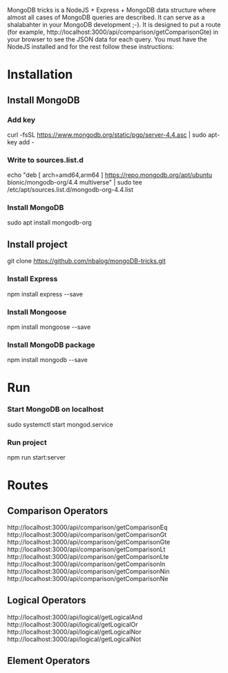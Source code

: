 MongoDB tricks is a NodeJS + Express + MongoDB data structure where almost all cases of MongoDB queries are described. It can serve as a shalabahter in your MongoDB development ;-). It is designed to put a route (for example, http://localhost:3000/api/comparison/getComparisonGte) in your browser to see the JSON data for each query. You must have the NodeJS installed and for the rest follow these instructions:      

# Installation
## Install MongoDB 
### Add key
curl -fsSL https://www.mongodb.org/static/pgp/server-4.4.asc | sudo apt-key add -  
### Write to sources.list.d
echo "deb [ arch=amd64,arm64 ] https://repo.mongodb.org/apt/ubuntu bionic/mongodb-org/4.4 multiverse" | sudo tee /etc/apt/sources.list.d/mongodb-org-4.4.list  
### Install MongoDB
sudo apt install mongodb-org 
## Install project
git clone https://github.com/nbalog/mongoDB-tricks.git
### Install Express
npm install express --save
### Install Mongoose  
npm install mongoose --save
### Install MongoDB package   
npm install mongodb --save

# Run
### Start MongoDB on localhost
sudo systemctl start mongod.service
### Run project  
npm run start:server  

# Routes
## Comparison Operators
http://localhost:3000/api/comparison/getComparisonEq  
http://localhost:3000/api/comparison/getComparisonGt  
http://localhost:3000/api/comparison/getComparisonGte  
http://localhost:3000/api/comparison/getComparisonLt  
http://localhost:3000/api/comparison/getComparisonLte  
http://localhost:3000/api/comparison/getComparisonIn  
http://localhost:3000/api/comparison/getComparisonNin  
http://localhost:3000/api/comparison/getComparisonNe

## Logical Operators
http://localhost:3000/api/logical/getLogicalAnd    
http://localhost:3000/api/logical/getLogicalOr    
http://localhost:3000/api/logical/getLogicalNor  
http://localhost:3000/api/logical/getLogicalNot  

## Element Operators



